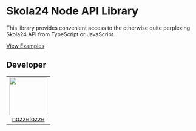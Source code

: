 # Skola24 Node API Library
 
This library provides convenient access to the otherwise quite perplexing Skola24 API from TypeScript or JavaScript.

[View Examples](https://github.com/nozzelozze/skola24-node/tree/main/examples)

## Developer

<table>
  <tbody>
    <tr>
      <td align="center" valign="top">
        <img width="100" height="100" src="https://github.com/nozzelozze.png?s=100">
        <br>
        <a href="https://github.com/nozzelozze">nozzelozze</a>
      </td>
     </tr>
  </tbody>
</table>
